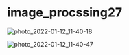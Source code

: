# image_procssing27

![photo_2022-01-12_11-40-18](https://user-images.githubusercontent.com/80619179/149089808-1a9202b2-83bf-49dd-a6d4-186d14676e2e.jpg)


![photo_2022-01-12_11-40-47](https://user-images.githubusercontent.com/80619179/149089819-13983177-e06f-4c64-9c0e-3c1aa6e2aae0.jpg)
